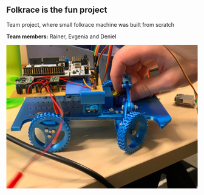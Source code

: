 ## Folkrace is the fun project

Team project, where small folkrace machine was built from scratch

**Team members:** Rainer, Evgenia and Deniel

![Picture](https://github.com/evavesterblom/Folkrace/blob/master/MacHelp/MicrosoftTeams-image(2).jpeg)
